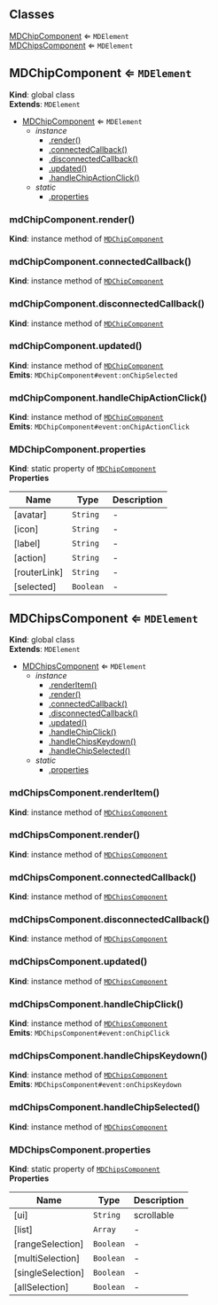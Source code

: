 ## Classes

<dl>
<dt><a href="#MDChipComponent">MDChipComponent</a> ⇐ <code>MDElement</code></dt>
<dd></dd>
<dt><a href="#MDChipsComponent">MDChipsComponent</a> ⇐ <code>MDElement</code></dt>
<dd></dd>
</dl>

<a name="MDChipComponent"></a>

## MDChipComponent ⇐ <code>MDElement</code>

**Kind**: global class  
**Extends**: <code>MDElement</code>

-   [MDChipComponent](#MDChipComponent) ⇐ <code>MDElement</code>
    -   _instance_
        -   [.render()](#MDChipComponent+render)
        -   [.connectedCallback()](#MDChipComponent+connectedCallback)
        -   [.disconnectedCallback()](#MDChipComponent+disconnectedCallback)
        -   [.updated()](#MDChipComponent+updated)
        -   [.handleChipActionClick()](#MDChipComponent+handleChipActionClick)
    -   _static_
        -   [.properties](#MDChipComponent.properties)

<a name="MDChipComponent+render"></a>

### mdChipComponent.render()

**Kind**: instance method of [<code>MDChipComponent</code>](#MDChipComponent)  
<a name="MDChipComponent+connectedCallback"></a>

### mdChipComponent.connectedCallback()

**Kind**: instance method of [<code>MDChipComponent</code>](#MDChipComponent)  
<a name="MDChipComponent+disconnectedCallback"></a>

### mdChipComponent.disconnectedCallback()

**Kind**: instance method of [<code>MDChipComponent</code>](#MDChipComponent)  
<a name="MDChipComponent+updated"></a>

### mdChipComponent.updated()

**Kind**: instance method of [<code>MDChipComponent</code>](#MDChipComponent)  
**Emits**: <code>MDChipComponent#event:onChipSelected</code>  
<a name="MDChipComponent+handleChipActionClick"></a>

### mdChipComponent.handleChipActionClick()

**Kind**: instance method of [<code>MDChipComponent</code>](#MDChipComponent)  
**Emits**: <code>MDChipComponent#event:onChipActionClick</code>  
<a name="MDChipComponent.properties"></a>

### MDChipComponent.properties

**Kind**: static property of [<code>MDChipComponent</code>](#MDChipComponent)  
**Properties**

| Name         | Type                 | Description |
| ------------ | -------------------- | ----------- |
| [avatar]     | <code>String</code>  | -           |
| [icon]       | <code>String</code>  | -           |
| [label]      | <code>String</code>  | -           |
| [action]     | <code>String</code>  | -           |
| [routerLink] | <code>String</code>  | -           |
| [selected]   | <code>Boolean</code> | -           |

<a name="MDChipsComponent"></a>

## MDChipsComponent ⇐ <code>MDElement</code>

**Kind**: global class  
**Extends**: <code>MDElement</code>

-   [MDChipsComponent](#MDChipsComponent) ⇐ <code>MDElement</code>
    -   _instance_
        -   [.renderItem()](#MDChipsComponent+renderItem)
        -   [.render()](#MDChipsComponent+render)
        -   [.connectedCallback()](#MDChipsComponent+connectedCallback)
        -   [.disconnectedCallback()](#MDChipsComponent+disconnectedCallback)
        -   [.updated()](#MDChipsComponent+updated)
        -   [.handleChipClick()](#MDChipsComponent+handleChipClick)
        -   [.handleChipsKeydown()](#MDChipsComponent+handleChipsKeydown)
        -   [.handleChipSelected()](#MDChipsComponent+handleChipSelected)
    -   _static_
        -   [.properties](#MDChipsComponent.properties)

<a name="MDChipsComponent+renderItem"></a>

### mdChipsComponent.renderItem()

**Kind**: instance method of [<code>MDChipsComponent</code>](#MDChipsComponent)  
<a name="MDChipsComponent+render"></a>

### mdChipsComponent.render()

**Kind**: instance method of [<code>MDChipsComponent</code>](#MDChipsComponent)  
<a name="MDChipsComponent+connectedCallback"></a>

### mdChipsComponent.connectedCallback()

**Kind**: instance method of [<code>MDChipsComponent</code>](#MDChipsComponent)  
<a name="MDChipsComponent+disconnectedCallback"></a>

### mdChipsComponent.disconnectedCallback()

**Kind**: instance method of [<code>MDChipsComponent</code>](#MDChipsComponent)  
<a name="MDChipsComponent+updated"></a>

### mdChipsComponent.updated()

**Kind**: instance method of [<code>MDChipsComponent</code>](#MDChipsComponent)  
<a name="MDChipsComponent+handleChipClick"></a>

### mdChipsComponent.handleChipClick()

**Kind**: instance method of [<code>MDChipsComponent</code>](#MDChipsComponent)  
**Emits**: <code>MDChipsComponent#event:onChipClick</code>  
<a name="MDChipsComponent+handleChipsKeydown"></a>

### mdChipsComponent.handleChipsKeydown()

**Kind**: instance method of [<code>MDChipsComponent</code>](#MDChipsComponent)  
**Emits**: <code>MDChipsComponent#event:onChipsKeydown</code>  
<a name="MDChipsComponent+handleChipSelected"></a>

### mdChipsComponent.handleChipSelected()

**Kind**: instance method of [<code>MDChipsComponent</code>](#MDChipsComponent)  
<a name="MDChipsComponent.properties"></a>

### MDChipsComponent.properties

**Kind**: static property of [<code>MDChipsComponent</code>](#MDChipsComponent)  
**Properties**

| Name              | Type                 | Description |
| ----------------- | -------------------- | ----------- |
| [ui]              | <code>String</code>  | scrollable  |
| [list]            | <code>Array</code>   | -           |
| [rangeSelection]  | <code>Boolean</code> | -           |
| [multiSelection]  | <code>Boolean</code> | -           |
| [singleSelection] | <code>Boolean</code> | -           |
| [allSelection]    | <code>Boolean</code> | -           |
